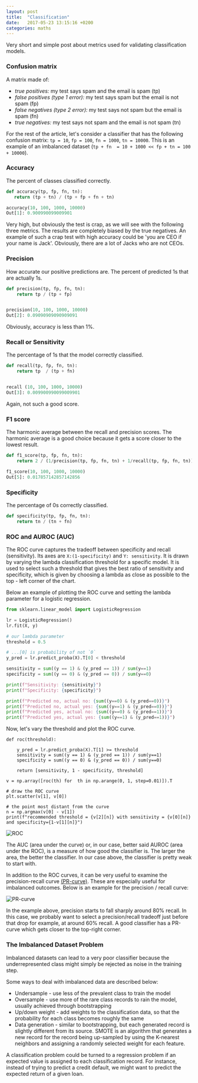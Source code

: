 ```yaml
---
layout: post
title:  "Classification"
date:   2017-05-23 13:15:16 +0200
categories: maths
---
```

Very short and simple post about metrics used for validating classification models.

### Confusion matrix

A matrix made of:

- *true positives:* my test says spam and the email is spam (tp)
- *false positives (type 1 error):* my test says spam but the email is not spam (fp)
- *false negatives (type 2 error):* my test says not spam but the email is spam (fn)
- *true negatives:* my test says not spam and the email is not spam (tn)

For the rest of the article, let's consider a classifier that has the following confusion matrix: `tp = 10`, `fp = 100`, `fn = 1000`, `tn = 10000`. This is an example of an imbalanced dataset (`tp + fn  = 10 + 1000 << fp + tn = 100 + 10000`).

### Accuracy

 The percent of classes classified correctly.
 
 ```python
 def accuracy(tp, fp, fn, tn):
    return (tp + tn) / (tp + fp + fn + tn)

accuracy(10, 100, 1000, 10000)
Out[1]: 0.900990099009901
```
Very high, but obviously the test is crap, as we will see with the following three metrics. The results are completely biased by the true negatives. An example of such a crap test with high accuracy could be 'you are CEO if your name is Jack'. Obviously, there are a lot of Jacks who are not CEOs.

### Precision

How accurate our positive predictions are. The percent of predicted 1s that are actually 1s.

```python
def precision(tp, fp, fn, tn):
    return tp / (tp + fp)


precision(10, 100, 1000, 10000)
Out[2]: 0.09090909090909091
```
Obviously, accuracy is less than 1%. 

### Recall or Sensitivity

The percentage of 1s that the model correctly classified.

```python
def recall(tp, fp, fn, tn):
    return tp  / (tp + fn)


recall (10, 100, 1000, 10000)
Out[3]: 0.009900990099009901
```

Again, not such a good score.

### F1 score

The harmonic average between the recall and precision scores. The harmonic average is a good choice because it gets a score closer to the lowest result.

```python
def f1_score(tp, fp, fn, tn):
    return 2 / (1/precision(tp, fp, fn, tn) + 1/recall(tp, fp, fn, tn))

f1_score(10, 100, 1000, 10000)
Out[5]: 0.017857142857142856
```

### Specificity

The percentage of 0s correctly classified.

```python
def specificity(tp, fp, fn, tn):
    return tn / (tn + fn)
```

### ROC and AUROC (AUC)

The ROC curve captures the tradeoff between specificity and recall (sensitivity). Its axes are `X:(1-specificity)` and `Y: sensitivity`. It is drawn by varying the lambda classification threshold for a specific model. It is used to select such a threshold that gives the best ratio of sensitivity and specificity, which is given by choosing a lambda as close as possible to the top - left corner of the chart.

Below an example of plotting the ROC curve and setting the lambda parameter for a logistic regression.

```python
from sklearn.linear_model import LogisticRegression

lr = LogisticRegression()
lr.fit(X, y)

# our lambda parameter
threshold = 0.5 

# ...[0] is probability of not `0` 
y_pred = lr.predict_proba(X).T[0] < threshold

sensitivity = sum((y == 1) & (y_pred == 1)) / sum(y==1)
specificity = sum((y == 0) & (y_pred == 0)) / sum(y==0)

print(f"Sensitivity: {sensitivity}")
print(f"Specificity: {specificity}")

print(f"Predicted no, actual no: {sum((y==0) & (y_pred==0))}")
print(f"Predicted no, actual yes: {sum((y==1) & (y_pred==0))}")
print(f"Predicted yes, actual no: {sum((y==0) & (y_pred==1))}")
print(f"Predicted yes, actual yes: {sum((y==1) & (y_pred==1))}")
```

Now, let's vary the threshold and plot the ROC curve.

```
def roc(threshold):
    
    y_pred = lr.predict_proba(X).T[1] >= threshold
    sensitivity = sum((y == 1) & (y_pred == 1)) / sum(y==1)
    specificity = sum((y == 0) & (y_pred == 0)) / sum(y==0)
    
    return [sensitivity, 1 - specificity, threshold]

v = np.array([roc(th) for  th in np.arange(0, 1, step=0.01)]).T

# draw the ROC curve
plt.scatter(v[1], v[0])

# the point most distant from the curve
n = np.argmax(v[0] - v[1])
print(f"recommended threshold = {v[2][n]} with sensitivity = {v[0][n]} and specificity={1-v[1][n]}")
```

![ROC]({{site.url}}/assets/classification_1.png)

The AUC (area under the curve) or, in our case, better said AUROC (area under the ROC), is a measure of how good the classifier is. The larger the area, the better the classifier. In our case above, the classifier is pretty weak to start with.

In addition to the ROC curves, it can be very useful to examine the precision-recall curve [(PR-curve)](https://scikit-learn.org/stable/auto_examples/model_selection/plot_precision_recall.html). These are especially useful for imbalanced outcomes. Below is an example for the precision / recall curve:

![PR-curve]({{site.url}}/assets/classification_2.png)

In the example above, precision starts to fall sharply around 80% recall. In this case, we probably want to select a precision/recall tradeoff just before that drop for example, at around 60% recall. A good classifier has a PR-curve which gets closer to the top-right corner.

### The Imbalanced Dataset Problem

Imbalanced datasets can lead to a very poor classifier because the underrepresented class might simply be rejected as noise in the training step.

Some ways to deal with imbalanced data are described below:
- Undersample - use less of the prevalent class to train the model
- Oversample - use more of the rare class records to rain the model, usually achieved through bootstrapping
- Up/down weight - add weights to the classification data, so that the probability for each class becomes roughly the same
- Data generation - similar to bootstrapping, but each generated record is slightly different from its source. SMOTE is an algorithm that generates a new record for the record being up-sampled by using the K-nearest neighbors and assigning a randomly selected weight for each feature. 

A classification problem could be turned to a regression problem if an expected value is assigned to each classification record. For instance, instead of trying to predict a credit default, we might want to predict the expected return of a given loan.

